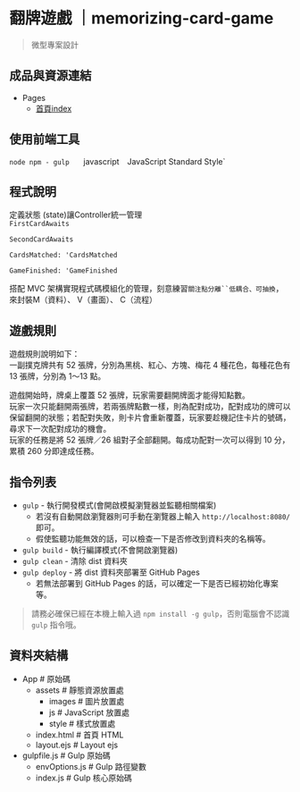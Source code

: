 # 翻牌遊戲 ｜memorizing-card-game
> 微型專案設計

## 成品與資源連結
- Pages
  - [首頁index](https://penuts27.github.io/pocker/)

## 使用前端工具

`node npm - gulp`  `  
`javascript` 
`JavaScript Standard Style`

## 程式說明

定義狀態 (state)讓Controller統一管理  
`FirstCardAwaits`  

`SecondCardAwaits`  

`CardsMatched: 'CardsMatched`  

`GameFinished: 'GameFinished`  

搭配 MVC 架構實現程式碼模組化的管理，刻意練習`關注點分離``低耦合、可抽換`，來封裝M（資料）、 V（畫面）、 C（流程）

## 遊戲規則

遊戲規則說明如下：  
一副撲克牌共有 52 張牌，分別為黑桃、紅心、方塊、梅花 4 種花色，每種花色有 13 張牌，分別為 1～13 點。  

遊戲開始時，牌桌上覆蓋 52 張牌，玩家需要翻開牌面才能得知點數。  
玩家一次只能翻開兩張牌，若兩張牌點數一樣，則為配對成功，配對成功的牌可以保留翻開的狀態；若配對失敗，則卡片會重新覆蓋，玩家要趁機記住卡片的號碼，尋求下一次配對成功的機會。  
玩家的任務是將 52 張牌／26 組對子全部翻開。每成功配對一次可以得到 10 分，累積 260 分即達成任務。

## 指令列表

- `gulp` - 執行開發模式(會開啟模擬瀏覽器並監聽相關檔案)
  - 若沒有自動開啟瀏覽器則可手動在瀏覽器上輸入 `http://localhost:8080/` 即可。
  - 假使監聽功能無效的話，可以檢查一下是否修改到資料夾的名稱等。
- `gulp build` - 執行編譯模式(不會開啟瀏覽器)
- `gulp clean` - 清除 dist 資料夾
- `gulp deploy` - 將 dist 資料夾部署至 GitHub Pages
  - 若無法部署到 GitHub Pages 的話，可以確定一下是否已經初始化專案等。

> 請務必確保已經在本機上輸入過 `npm install -g gulp`，否則電腦會不認識 `gulp` 指令哦。

## 資料夾結構

- App # 原始碼
  - assets # 靜態資源放置處
    - images # 圖片放置處
    - js # JavaScript 放置處
    - style # 樣式放置處
  - index.html # 首頁 HTML
  - layout.ejs # Layout ejs
- gulpfile.js # Gulp 原始碼
  - envOptions.js # Gulp 路徑變數
  - index.js # Gulp 核心原始碼

